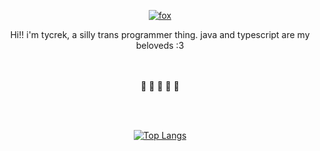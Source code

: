 <div align="center">

[![fox](https://i.tycrek.dev/cute-fox)](https://sylvie.lgbt)

Hi!! i'm tycrek, a silly trans programmer thing. java and typescript are my beloveds :3

<br><br>
🩵 🩷 🤍 🩷 🩵

<br><br>

[![Top Langs]][stats repo]

</div>

[Top Langs]: https://github-readme-stats.vercel.app/api/top-langs/?username=tycrek&langs_count=10&layout=compact&theme=catppuccin_mocha&hide_border=true&card_width=445
[stats repo]: https://github.com/anuraghazra/github-readme-stats
